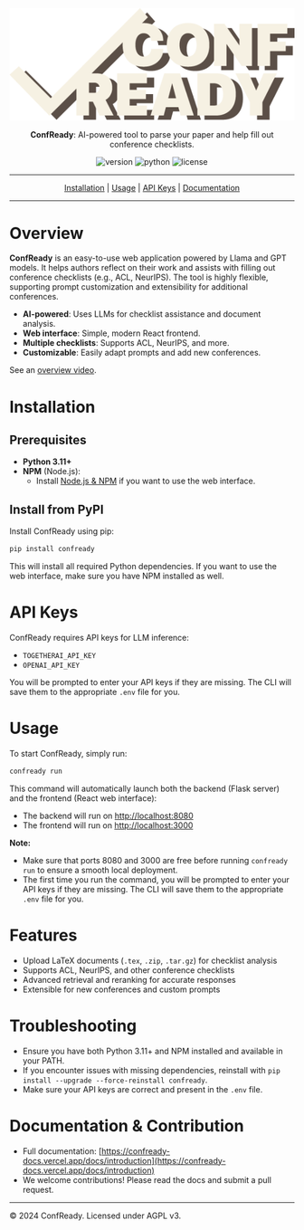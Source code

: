 <p align="center">
  <img src="https://raw.githubusercontent.com/gtfintechlab/ConfReady/main/confready/public/confready.png" alt="ConfReady's Logo"/>
</p>
<p align="center"><b>ConfReady</b>: AI-powered tool to parse your paper and help fill out conference checklists.</p>
<p align="center">
<img alt="version" src="https://img.shields.io/badge/version-0.2.0-green">
<img alt="python" src="https://img.shields.io/badge/python-3.11-blue">
<img alt="license" src="https://img.shields.io/badge/license-AGPL%20v3-blue">
</p>
<div align="center">
<hr>

[Installation](#installation) | [Usage](#usage) | [API Keys](#api-keys) | [Documentation](https://confready-docs.vercel.app/docs/introduction)

<hr>
</div>

# Overview

**ConfReady** is an easy-to-use web application powered by Llama and GPT models. It helps authors reflect on their work and assists with filling out conference checklists (e.g., ACL, NeurIPS). The tool is highly flexible, supporting prompt customization and extensibility for additional conferences.

- **AI-powered**: Uses LLMs for checklist assistance and document analysis.
- **Web interface**: Simple, modern React frontend.
- **Multiple checklists**: Supports ACL, NeurIPS, and more.
- **Customizable**: Easily adapt prompts and add new conferences.

See an [overview video](https://youtu.be/ZLtdtoR75GU?si=WWv7Z4L6c4zoDaPf).

# Installation

## Prerequisites

- **Python 3.11+**
- **NPM** (Node.js):
  - Install [Node.js & NPM](https://nodejs.org/) if you want to use the web interface.

## Install from PyPI

Install ConfReady using pip:

```bash
pip install confready
```

This will install all required Python dependencies. If you want to use the web interface, make sure you have NPM installed as well.

# API Keys

ConfReady requires API keys for LLM inference:

- `TOGETHERAI_API_KEY`
- `OPENAI_API_KEY`

You will be prompted to enter your API keys if they are missing. The CLI will save them to the appropriate `.env` file for you.

# Usage

To start ConfReady, simply run:

```bash
confready run
```

This command will automatically launch both the backend (Flask server) and the frontend (React web interface):

- The backend will run on [http://localhost:8080](http://localhost:8080)
- The frontend will run on [http://localhost:3000](http://localhost:3000)

**Note:**
- Make sure that ports 8080 and 3000 are free before running `confready run` to ensure a smooth local deployment.
- The first time you run the command, you will be prompted to enter your API keys if they are missing. The CLI will save them to the appropriate `.env` file for you.

# Features

- Upload LaTeX documents (`.tex`, `.zip`, `.tar.gz`) for checklist analysis
- Supports ACL, NeurIPS, and other conference checklists
- Advanced retrieval and reranking for accurate responses
- Extensible for new conferences and custom prompts

# Troubleshooting

- Ensure you have both Python 3.11+ and NPM installed and available in your PATH.
- If you encounter issues with missing dependencies, reinstall with `pip install --upgrade --force-reinstall confready`.
- Make sure your API keys are correct and present in the `.env` file.

# Documentation & Contribution

- Full documentation: [https://confready-docs.vercel.app/docs/introduction](https://confready-docs.vercel.app/docs/introduction)
- We welcome contributions! Please read the docs and submit a pull request.

---

© 2024 ConfReady. Licensed under AGPL v3.
